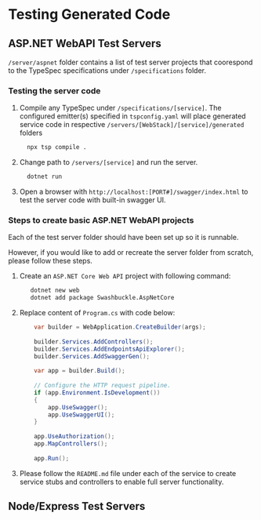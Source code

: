 # Testing Generated Code

## ASP.NET WebAPI Test Servers

`/server/aspnet` folder contains a list of test server projects that coorespond to the TypeSpec specifications under `/specifications` folder.

### Testing the server code

1. Compile any TypeSpec under `/specifications/[service]`. The configured emitter(s) specified in `tspconfig.yaml` will place generated service code in respective `/servers/[WebStack]/[service]/generated` folders

    ```sh
      npx tsp compile .
    ```

1. Change path to `/servers/[service]` and run the server.

    ```sh
      dotnet run
    ```

1. Open a browser with `http://localhost:[PORT#]/swagger/index.html` to test the server code with built-in swagger UI.

### Steps to create basic ASP.NET WebAPI projects

Each of the test server folder should have been set up so it is runnable.

However, if you would like to add or recreate the server folder from scratch, please follow these steps.

1. Create an `ASP.NET Core Web API` project with following command:

    ```sh
       dotnet new web
       dotnet add package Swashbuckle.AspNetCore
    ```

1. Replace content of `Program.cs` with code below:

    ```csharp
        var builder = WebApplication.CreateBuilder(args);
        
        builder.Services.AddControllers();
        builder.Services.AddEndpointsApiExplorer();
        builder.Services.AddSwaggerGen();
        
        var app = builder.Build();
        
        // Configure the HTTP request pipeline.
        if (app.Environment.IsDevelopment())
        {
            app.UseSwagger();
            app.UseSwaggerUI();
        }
        
        app.UseAuthorization();
        app.MapControllers();
        
        app.Run();
    ```

1. Please follow the `README.md` file under each of the service to create service stubs and controllers to enable full server functionality.

## Node/Express Test Servers
